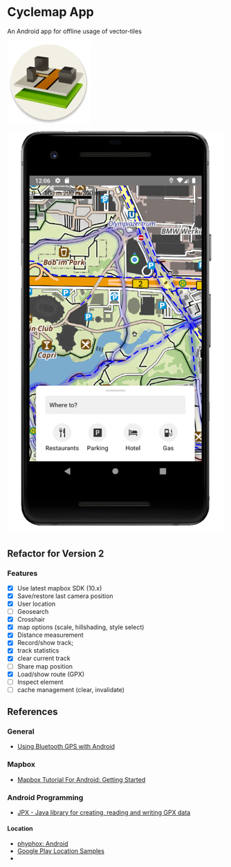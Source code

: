 # Cyclemap App
An Android app for offline usage of vector-tiles

![Screen sample](app/src/main/res/mipmap-xxxhdpi/ic_launcher_round.png)

![Screen sample](docs/screenshot.png)


## Refactor for Version 2

### Features

- [x] Use latest mapbox SDK (10.x)
- [x] Save/restore last camera position
- [x] User location
- [ ] Geosearch
- [x] Crosshair
- [x] map options (scale, hillshading, style select)
- [x] Distance measurement
- [x] Record/show track; 
- [x] track statistics
- [x] clear current track
- [ ] Share map position
- [x] Load/show route (GPX)
- [ ] Inspect element
- [ ] cache management (clear, invalidate)

## References

### General

- [Using Bluetooth GPS with Android ](https://l-36.com/bluetooth_gps_provider.php)

### Mapbox

- [Mapbox Tutorial For Android: Getting Started](https://www.raywenderlich.com/378151-mapbox-tutorial-for-android-getting-started)

### Android Programming

- [JPX - Java library for creating, reading and writing GPX data](https://github.com/jenetics/jpx)

#### Location
- [phyphox: Android](https://github.com/phyphox/phyphox-android)
- [Google Play Location Samples](https://github.com/android/location-samples)
- 